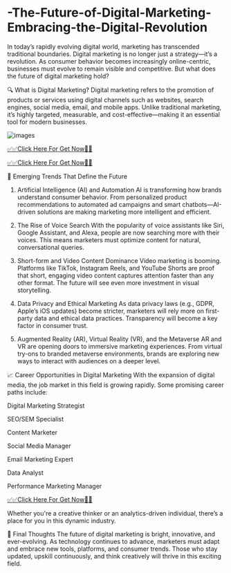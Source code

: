 # -The-Future-of-Digital-Marketing-Embracing-the-Digital-Revolution



In today’s rapidly evolving digital world, marketing has transcended traditional boundaries. Digital marketing is no longer just a strategy—it’s a revolution. As consumer behavior becomes increasingly online-centric, businesses must evolve to remain visible and competitive. But what does the future of digital marketing hold?

🔍 What is Digital Marketing?
Digital marketing refers to the promotion of products or services using digital channels such as websites, search engines, social media, email, and mobile apps. Unlike traditional marketing, it’s highly targeted, measurable, and cost-effective—making it an essential tool for modern businesses.






![images](https://github.com/user-attachments/assets/fe73073a-3df3-40a5-97f2-c14732575c87)






[✅✅Click Here For Get Now🎁🎁](https://telegra.ph/Your-Link-is-Ready-05-22-10)

[✅✅Click Here For Get Now🎁🎁](https://telegra.ph/Your-Link-is-Ready-05-22-10)


🔮 Emerging Trends That Define the Future
1. Artificial Intelligence (AI) and Automation
AI is transforming how brands understand consumer behavior. From personalized product recommendations to automated ad campaigns and smart chatbots—AI-driven solutions are making marketing more intelligent and efficient.

2. The Rise of Voice Search
With the popularity of voice assistants like Siri, Google Assistant, and Alexa, people are now searching more with their voices. This means marketers must optimize content for natural, conversational queries.

3. Short-form and Video Content Dominance
Video marketing is booming. Platforms like TikTok, Instagram Reels, and YouTube Shorts are proof that short, engaging video content captures attention faster than any other format. The future will see even more investment in visual storytelling.

4. Data Privacy and Ethical Marketing
As data privacy laws (e.g., GDPR, Apple’s iOS updates) become stricter, marketers will rely more on first-party data and ethical data practices. Transparency will become a key factor in consumer trust.

5. Augmented Reality (AR), Virtual Reality (VR), and the Metaverse
AR and VR are opening doors to immersive marketing experiences. From virtual try-ons to branded metaverse environments, brands are exploring new ways to interact with audiences on a deeper level.

📈 Career Opportunities in Digital Marketing
With the expansion of digital media, the job market in this field is growing rapidly. Some promising career paths include:

Digital Marketing Strategist

SEO/SEM Specialist

Content Marketer

Social Media Manager

Email Marketing Expert

Data Analyst

Performance Marketing Manager

[✅✅Click Here For Get Now🎁🎁](https://telegra.ph/Your-Link-is-Ready-05-22-10)

Whether you're a creative thinker or an analytics-driven individual, there’s a place for you in this dynamic industry.

🚀 Final Thoughts
The future of digital marketing is bright, innovative, and ever-evolving. As technology continues to advance, marketers must adapt and embrace new tools, platforms, and consumer trends. Those who stay updated, upskill continuously, and think creatively will thrive in this exciting field.
